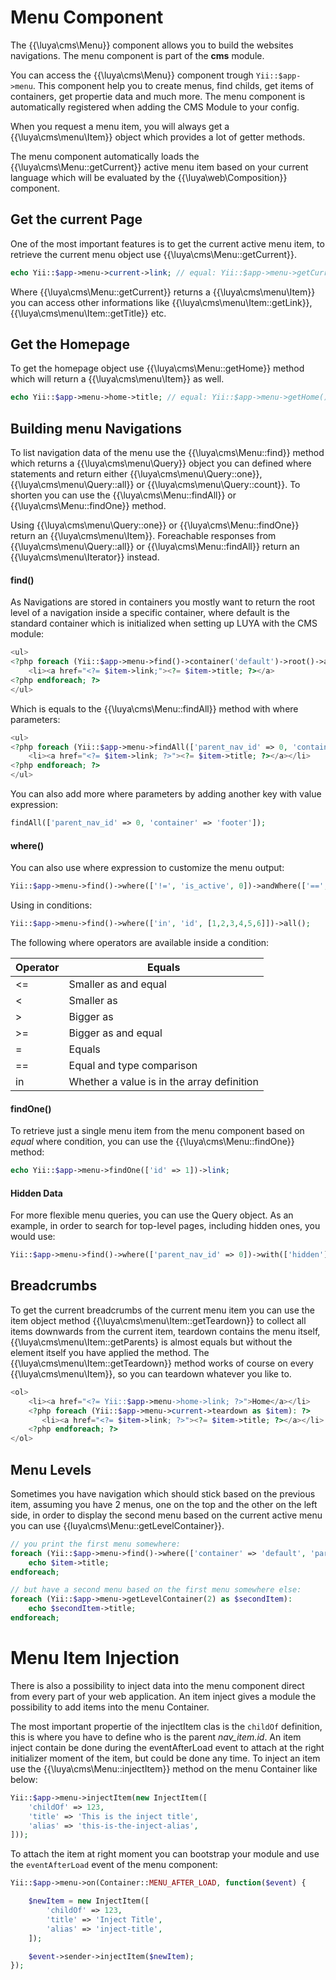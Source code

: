 # Menu Component

The {{\luya\cms\Menu}} component allows you to build the websites navigations. The menu component is part of the **cms** module.

You can access the {{\luya\cms\Menu}} component trough `Yii::$app->menu`. This component help you to create menus, find childs, get items of containers, get propertie data and much more. The menu component is automatically registered when adding the CMS Module to your config.

When you request a menu item, you will always get a {{\luya\cms\menu\Item}} object which provides a lot of getter methods.

The menu component automatically loads the {{\luya\cms\Menu::getCurrent}} active menu item based on your current language which will be evaluated by the {{\luya\web\Composition}} component.

## Get the current Page

One of the most important features is to get the current active menu item, to retrieve the current menu object use {{\luya\cms\Menu::getCurrent}}. 

```php
echo Yii::$app->menu->current->link; // equal: Yii::$app->menu->getCurrent()->getLink():
```

Where {{\luya\cms\Menu::getCurrent}} returns a {{\luya\cms\menu\Item}} you can access other informations like {{\luya\cms\menu\Item::getLink}}, {{\luya\cms\menu\Item::getTitle}} etc.

## Get the Homepage

To get the homepage object use {{\luya\cms\Menu::getHome}} method which will return a {{\luya\cms\menu\Item}} as well.

```php
echo Yii::$app->menu->home->title; // equal: Yii::$app->menu->getHome()->getTitle();
```

## Building menu Navigations

To list navigation data of the menu use the {{\luya\cms\Menu::find}} method which returns a {{\luya\cms\menu\Query}} object you can defined where statements and return either {{\luya\cms\menu\Query::one}}, {{\luya\cms\menu\Query::all}} or {{\luya\cms\menu\Query::count}}. To shorten you can use the {{\luya\cms\Menu::findAll}} or {{\luya\cms\Menu::findOne}} method.

Using {{\luya\cms\menu\Query::one}} or {{\luya\cms\Menu::findOne}} return an {{\luya\cms\menu\Item}}. Foreachable responses from {{\luya\cms\menu\Query::all}} or {{\luya\cms\Menu::findAll}} return an {{\luya\cms\menu\Iterator}} instead.

#### find()

As Navigations are stored in containers you mostly want to return the root level of a navigation inside a specific container, where default is the standard container which is initialized when setting up LUYA with the CMS module:

```php
<ul>
<?php foreach (Yii::$app->menu->find()->container('default')->root()->all() as $item): ?>
    <li><a href="<?= $item->link;"><?= $item->title; ?></a>
<?php endforeach; ?>
</ul>
```
Which is equals to the {{\luya\cms\Menu::findAll}} method with where parameters:

```php
<ul>
<?php foreach (Yii::$app->menu->findAll(['parent_nav_id' => 0, 'container' => 'default']) as $item): ?>
    <li><a href="<?= $item->link; ?>"><?= $item->title; ?></a></li>
<?php endforeach; ?>
</ul>
```

You can also add more where parameters by adding another key with value expression:

```php
findAll(['parent_nav_id' => 0, 'container' => 'footer']);
```

#### where()

You can also use where expression to customize the menu output:

```php
Yii::$app->menu->find()->where(['!=', 'is_active', 0])->andWhere(['==', 'parent_nav_id', 0])->all();
```

Using in conditions:

```php
Yii::$app->menu->find()->where(['in', 'id', [1,2,3,4,5,6]])->all();
```

The following where operators are available inside a condition:

|Operator|Equals
|---|---
|<= |Smaller as and equal
|<  |Smaller as
|>  |Bigger as
|>= |Bigger as and equal
|=  |Equals
|== |Equal and type comparison
|in |Whether a value is in the array definition

#### findOne()

To retrieve just a single menu item from the menu component based on *equal* where condition, you can use the {{\luya\cms\Menu::findOne}} method:

```php
echo Yii::$app->menu->findOne(['id' => 1])->link;
```

#### Hidden Data

For more flexible menu queries, you can use the Query object. As an example, in order to search for top-level pages, including hidden ones, you would use:

```php
Yii::$app->menu->find()->where(['parent_nav_id' => 0])->with(['hidden'])->all();
```

## Breadcrumbs

To get the current breadcrumbs of the current menu item you can use the item object method {{\luya\cms\menu\Item::getTeardown}} to collect all items downwards from the current item, teardown contains the menu itself, {{\luya\cms\menu\Item::getParents} is almost equals but without the element itself you have applied the method. The {{\luya\cms\menu\Item::getTeardown}} method works of course on every {{\luya\cms\menu\Item}}, so you can teardown whatever you like to.

```php
<ol>
    <li><a href="<?= Yii::$app->menu->home->link; ?>">Home</a></li>
    <?php foreach (Yii::$app->menu->current->teardown as $item): ?>
       <li><a href="<?= $item->link; ?>"><?= $item->title; ?></a></li>
    <?php endforeach; ?>
</ol>
```

## Menu Levels

Sometimes you have navigation which should stick based on the previous item, assuming you have 2 menus, one on the top and the other on the left side, in order to display the second menu based on the current active menu you can use {{luya\cms\Menu::getLevelContainer}}.

```php
// you print the first menu somewhere:
foreach (Yii::$app->menu->find()->where(['container' => 'default', 'parent_nav_id' => 0])->all() as $item):
    echo $item->title;
endforeach;

// but have a second menu based on the first menu somewhere else:
foreach (Yii::$app->menu->getLevelContainer(2) as $secondItem):
    echo $secondItem->title;
endforeach; 
```

# Menu Item Injection

There is also a possibility to inject data into the menu component direct from every part of your web application. An item inject gives a module the possibility to add items into the menu Container.

The most important propertie of the injectItem clas is the `childOf` definition, this is where you have to define who is the parent *nav_item.id*. An item inject contain be done during the eventAfterLoad event to attach at the right initializer moment of the item, but could be done any time. To inject an item use the {{\luya\cms\Menu::injectItem}} method on the menu Container like below:

```php
Yii::$app->menu->injectItem(new InjectItem([
    'childOf' => 123,
    'title' => 'This is the inject title',
    'alias' => 'this-is-the-inject-alias',
]));
```

To attach the item at right moment you can bootstrap your module and use the `eventAfterLoad` event of the menu component:

```php
Yii::$app->menu->on(Container::MENU_AFTER_LOAD, function($event) {

    $newItem = new InjectItem([
        'childOf' => 123,
        'title' => 'Inject Title',
        'alias' => 'inject-title',
    ]);

    $event->sender->injectItem($newItem);
});
```
